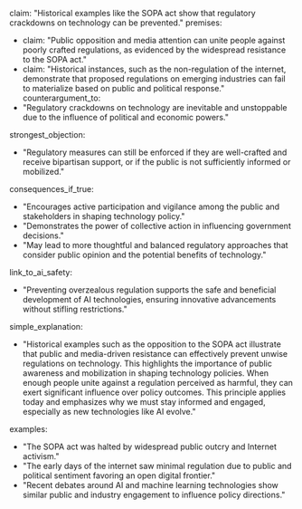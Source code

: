 claim: "Historical examples like the SOPA act show that regulatory crackdowns on technology can be prevented."
premises:
  - claim: "Public opposition and media attention can unite people against poorly crafted regulations, as evidenced by the widespread resistance to the SOPA act."
  - claim: "Historical instances, such as the non-regulation of the internet, demonstrate that proposed regulations on emerging industries can fail to materialize based on public and political response."
counterargument_to:
  - "Regulatory crackdowns on technology are inevitable and unstoppable due to the influence of political and economic powers."

strongest_objection:
  - "Regulatory measures can still be enforced if they are well-crafted and receive bipartisan support, or if the public is not sufficiently informed or mobilized."

consequences_if_true:
  - "Encourages active participation and vigilance among the public and stakeholders in shaping technology policy."
  - "Demonstrates the power of collective action in influencing government decisions."
  - "May lead to more thoughtful and balanced regulatory approaches that consider public opinion and the potential benefits of technology."

link_to_ai_safety:
  - "Preventing overzealous regulation supports the safe and beneficial development of AI technologies, ensuring innovative advancements without stifling restrictions."

simple_explanation:
  - "Historical examples such as the opposition to the SOPA act illustrate that public and media-driven resistance can effectively prevent unwise regulations on technology. This highlights the importance of public awareness and mobilization in shaping technology policies. When enough people unite against a regulation perceived as harmful, they can exert significant influence over policy outcomes. This principle applies today and emphasizes why we must stay informed and engaged, especially as new technologies like AI evolve."

examples:
  - "The SOPA act was halted by widespread public outcry and Internet activism."
  - "The early days of the internet saw minimal regulation due to public and political sentiment favoring an open digital frontier."
  - "Recent debates around AI and machine learning technologies show similar public and industry engagement to influence policy directions."